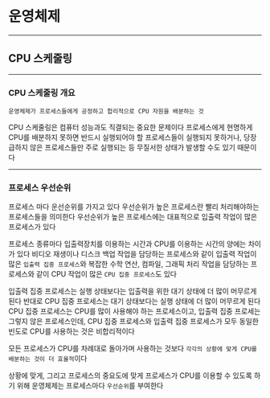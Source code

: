 # 운영체제 
---
## CPU 스케줄링
---
### CPU 스케줄링 개요
```
운영체제가 프로세스들에게 공정하고 합리적으로 CPU 자원을 배분하는 것
```
CPU 스케줄링은 컴퓨터 성능과도 직결되는 중요한 문제이다
프로세스에게 현명하게 CPU를 배분하지 못하면 반드시 실행되어야 할 프로세스들이 실행되지 못하거나, 당장 급하지 않은 프로세스들만 주로 실행되는 등 무질서한 상태가 발생할 수도 있기 때문이다

---
### 프로세스 우선순위
프로세스 마다 운선순위를 가지고 있다
우선순위가 높은 프로세스란 빨리 처리해야하는 프로세스들을 의미한다
우선순위가 높은 프로세스에는 대표적으로 입출력 작업이 많은 프로세스가 있다

프로세스 종류마다 입출력장치를 이용하는 시간과 CPU를 이용하는 시간의 양에는 차이가 있다
비디오 재생이나 디스크 백업 작업을 담당하는 프로세스와 같이 입출력 작업이 많은 `입출력 집중 프로세스`와 복잡한 수학 연산, 컴파일, 그래픽 처리 작업을 담당하는 프로세스와 같이 CPU 작업이 많은 `CPU 집중 프로세스`도 있다

입출력 집중 프로세스는 실행 상태보다는 입출력을 위한 대기 상태에 더 많이 머무르게 된다
반대로 CPU 집중 프로세스는 대기 상태보다는 실행 상태에 더 많이 머무르게 된다
CPU 집중 프로세스는 CPU를 많이 사용해야 하는 프로세스이고, 입출력 집중 프로세는 그렇지 않은 프로세스인데, CPU 집중 프로세스와 입출력 집중 프로세스가 모두 동일한 빈도로 CPU를 사용하는 것은 비합리적이다

모든 프로세스가 CPU를 차례대로 돌아가며 사용하는 것보다 `각각의 상황에 맞게 CPU를 배분하는 것이 더 효율적`이다

상황에 맞게, 그리고 프로세스의 중요도에 맞게 프로세스가 CPU를 이용할 수 있도록 하기 위해 운영체제는 프로세스마다 `우선순위`를 부여한다
